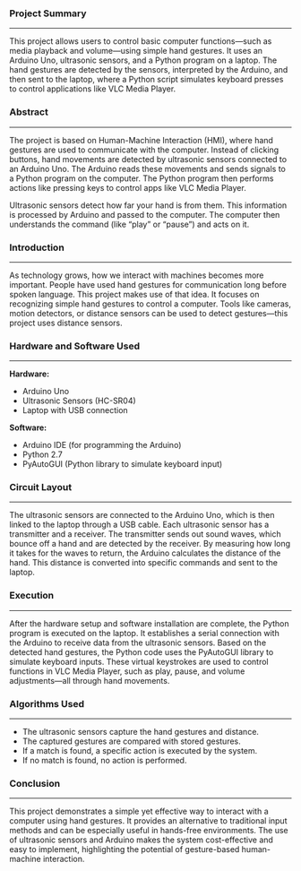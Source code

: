 ### **Project Summary**
---
This project allows users to control basic computer functions—such as media playback and volume—using simple hand gestures. It uses an Arduino Uno, ultrasonic sensors, and a Python program on a laptop. The hand gestures are detected by the sensors, interpreted by the Arduino, and then sent to the laptop, where a Python script simulates keyboard presses to control applications like VLC Media Player.

### **Abstract**
---
The project is based on Human-Machine Interaction (HMI), where hand gestures are used to communicate with the computer. Instead of clicking buttons, hand movements are detected by ultrasonic sensors connected to an Arduino Uno. The Arduino reads these movements and sends signals to a Python program on the computer. The Python program then performs actions like pressing keys to control apps like VLC Media Player.

Ultrasonic sensors detect how far your hand is from them. This information is processed by Arduino and passed to the computer. The computer then understands the command (like “play” or “pause”) and acts on it.

### **Introduction**
---
As technology grows, how we interact with machines becomes more important. People have used hand gestures for communication long before spoken language. This project makes use of that idea. It focuses on recognizing simple hand gestures to control a computer. Tools like cameras, motion detectors, or distance sensors can be used to detect gestures—this project uses distance sensors.

### **Hardware and Software Used**
---
**Hardware:**
- Arduino Uno  
- Ultrasonic Sensors (HC-SR04)  
- Laptop with USB connection

**Software:**
- Arduino IDE (for programming the Arduino)  
- Python 2.7  
- PyAutoGUI (Python library to simulate keyboard input)

### **Circuit Layout**
---
The ultrasonic sensors are connected to the Arduino Uno, which is then linked to the laptop through a USB cable. Each ultrasonic sensor has a transmitter and a receiver. The transmitter sends out sound waves, which bounce off a hand and are detected by the receiver. By measuring how long it takes for the waves to return, the Arduino calculates the distance of the hand. This distance is converted into specific commands and sent to the laptop.

### **Execution**
---
After the hardware setup and software installation are complete, the Python program is executed on the laptop. It establishes a serial connection with the Arduino to receive data from the ultrasonic sensors. Based on the detected hand gestures, the Python code uses the PyAutoGUI library to simulate keyboard inputs. These virtual keystrokes are used to control functions in VLC Media Player, such as play, pause, and volume adjustments—all through hand movements.

### **Algorithms Used**
---

- The ultrasonic sensors capture the hand gestures and distance.  
- The captured gestures are compared with stored gestures.  
- If a match is found, a specific action is executed by the system.  
- If no match is found, no action is performed.


### **Conclusion**
---
This project demonstrates a simple yet effective way to interact with a computer using hand gestures. It provides an alternative to traditional input methods and can be especially useful in hands-free environments. The use of ultrasonic sensors and Arduino makes the system cost-effective and easy to implement, highlighting the potential of gesture-based human-machine interaction.




